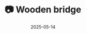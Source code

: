 ---
title: '📷 Wooden bridge'
date: '2025-05-14'
image: 'https://cdn.diblasio.social/static/photos/2025/20250514_130008.jpg'
thumbnail: 'https://cdn.diblasio.social/static/photos/2025/thumbnails/20250514_130008.jpg'
alt_text: "A wooden bridge and path surrounded by trees in Huizen, Netherlands."
tags:
  - "#Photography"
  - "#Netherlands"
  - "#Huizen"
  - "#Nature"
  - "#NaturePhotography"
  - "#Landscape"
  - "#Outdoors"
  - "#FujifilmXT4"
  - "#Greenery"
description: ''
created_date: '2025-05-14'
location: "Randweg, Stad en Lande, Huizerhoogt, Huizen, Noord-Holland, Nederland, 1276 GE, Nederland"
exif_data: "FUJIFILM X-T4 XF100-400mmF4.5-5.6 R LM OIS WR (1/80 | f/4.5 | ISO 200)"
draft: false
---